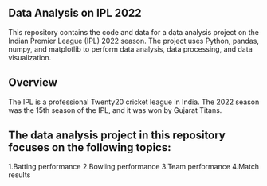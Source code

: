 ## Data Analysis on IPL 2022
This repository contains the code and data for a data analysis project on the Indian Premier League (IPL) 2022 season. The project uses Python, pandas, numpy, and matplotlib to perform data analysis, data processing, and data visualization.

## Overview
The IPL is a professional Twenty20 cricket league in India. The 2022 season was the 15th season of the IPL, and it was won by Gujarat Titans.

## The data analysis project in this repository focuses on the following topics:

1.Batting performance
2.Bowling performance
3.Team performance
4.Match results
